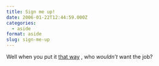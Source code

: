 ```yaml
---
title: Sign me up!
date: 2006-01-22T12:44:59.000Z
categories:
  - aside
format: aside
slug: sign-me-up
---
```

Well when you put it [that way][1] , who _wouldn’t_ want the job?



 [1]: http://www.0xdeadbeef.com/?p=163

